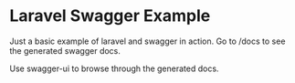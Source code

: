 # Laravel Swagger Example

Just a basic example of laravel and swagger in action. Go to /docs to see the generated swagger docs.

Use swagger-ui to browse through the generated docs. 
